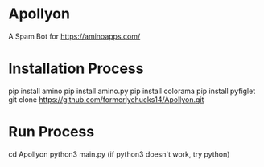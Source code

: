 # Apollyon
A Spam Bot for https://aminoapps.com/

# Installation Process
pip install amino
pip install amino.py
pip install colorama
pip install pyfiglet
git clone https://github.com/formerlychucks14/Apollyon.git

# Run Process
cd Apollyon
python3 main.py (if python3 doesn't work, try python)

